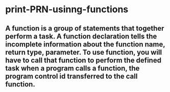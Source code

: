 # print-PRN-usinng-functions
## A function is a group of statements that together perform a task. A function declaration tells the incomplete information about the function name, return type, parameter. To use function, you will have to call that function to perform the defined task when a program calls a function, the program control id transferred to the call function.
